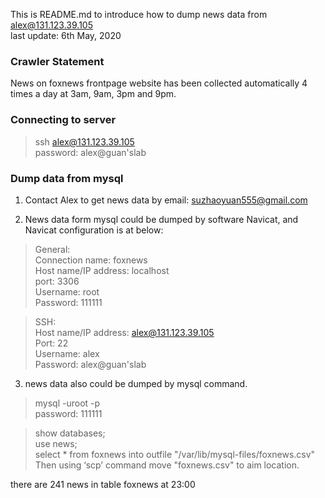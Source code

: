 This is README.md to introduce how to dump news data from alex@131.123.39.105<br/>
last update: 6th May, 2020<br/>

### Crawler Statement 
News on foxnews frontpage website has been collected automatically 4 times a day at 3am, 9am, 3pm and 9pm. <br/>

### Connecting to server
> ssh alex@131.123.39.105 <br/>
password: alex@guan'slab

### Dump data from mysql

1. Contact Alex to get news data by email: suzhaoyuan555@gmail.com<br/>

2. News data form mysql could be dumped by software Navicat, and Navicat configuration is at below:
> General:<br/>
  Connection name: foxnews<br/>
  Host name/IP address: localhost<br/>
  port: 3306<br/>
  Username: root<br/>
  Password: 111111<br/>
  
> SSH:<br/>
  Host name/IP address: alex@131.123.39.105<br/>
  Port: 22<br/>
  Username: alex<br/>
  Password: alex@guan'slab<br/>
  

3. news data also could be dumped by mysql command.<br/>
> mysql -uroot -p <br/>
password: 111111

> show databases; <br/>
use news; <br/>
select * from foxnews into outfile "/var/lib/mysql-files/foxnews.csv" <br/>
Then using ‘scp’ command move "foxnews.csv" to aim location.

there are 241 news in table foxnews at 23:00



